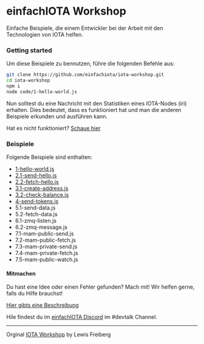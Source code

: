 # einfachIOTA Workshop 

Einfache Beispiele, die einem Entwickler bei der Arbeit mit den Technologien von IOTA helfen.

### Getting started

Um diese Beispiele zu bennutzen, führe die folgenden Befehle aus:

```bash
git clone https://github.com/einfachiota/iota-workshop.git
cd iota-workshop
npm i
node code/1-hello-world.js
```

Nun solltest du eine Nachricht mit den Statistiken eines IOTA-Nodes (iri) erhalten. Dies bedeutet, dass es funktioniert hat und man die anderen Beispiele erkunden und ausführen kann.

Hat es nicht funktioniert? [Schaue hier](./FEHLERSUCHE.md)


### Beispiele

Folgende Beispiele sind enthalten: 

- [1-hello-world.js](./code/1-hello-world.js)
- [2.1-send-hello.js](./code/2.1-send-hello.js)
- [2.2-fetch-hello.js](./code/2.2-fetch-hello.js)
- [3.1-create-address.js](./code/3.1-create-address.js)
- [3.2-check-balance.js](./code/3.2-check-balance.js)
- [4-send-tokens.js](./code/4-send-tokens.js)
- 5.1-send-data.js
- 5.2-fetch-data.js
- 6.1-zmq-listen.js
- 6.2-zmq-message.js
- 7.1-mam-public-send.js
- 7.2-mam-public-fetch.js
- 7.3-mam-private-send.js
- 7.4-mam-private-fetch.js
- 7.5-mam-public-watch.js



#### Mitmachen

Du hast eine Idee oder einen Fehler gefunden? Mach mit! Wir helfen gerne, falls du Hilfe brauchst!

[Hier gibts eine Beschreibung](./MITMACHEN.md)

Hile findest du im [einfachIOTA Discord](https://discord.gg/Sa8sHbn) im #devtalk Channel.

----

Orginal [IOTA Workshop](https://github.com/iota-community/iota-workshop)  by Lewis Freiberg
